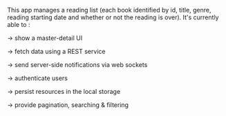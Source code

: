 This app manages a reading list (each book identified by id, title, genre, reading starting date and whether or not the reading is over). It's currently able to :

  -> show a master-detail UI
  
  -> fetch data using a REST service
  
  -> send server-side notifications via web sockets
  
  -> authenticate users
  
  -> persist resources in the local storage
  
  -> provide pagination, searching & filtering
